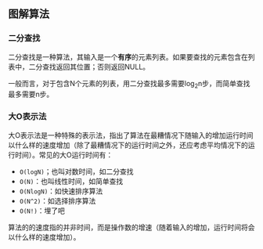 图解算法
-------


### 二分查找

二分查找是一种算法，其输入是一个**有序**的元素列表。如果要查找的元素包含在列表中，二分查找返回其位置；否则返回NULL。

一般而言，对于包含N个元素的列表，用二分查找最多需要log<sub>2</sub>n步，而简单查找最多需要n步。


### 大O表示法

大O表示法是一种特殊的表示法，指出了算法在最糟情况下随输入的增加运行时间以什么样的速度增加（除了最糟情况下的运行时间之外，还应考虑平均情况下的运行时间）。常见的大O运行时间有：
 * `O(logN)`；也叫对数时间，如二分查找
 * `O(N)`：也叫线性时间，如简单查找
 * `O(NlogN)`：如快速排序算法
 * `O(N^2)`：如选择排序算法
 * `O(N!)`：埋了吧

算法的的速度指的并非时间，而是操作数的增速（随着输入的增加，运行时间将会以什么样的速度增加）。
